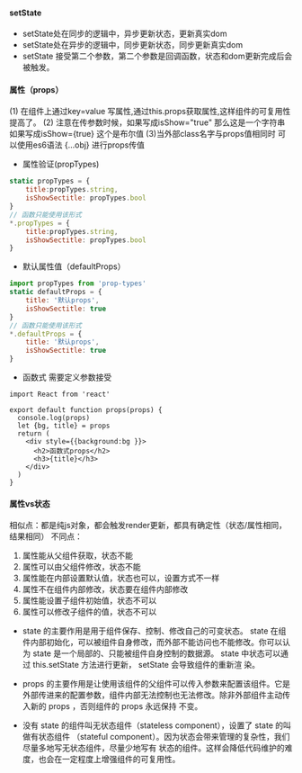 #### setState
- setState处在同步的逻辑中，异步更新状态，更新真实dom
- setState处在异步的逻辑中，同步更新状态，同步更新真实dom
- setState 接受第二个参数，第二个参数是回调函数，状态和dom更新完成后会被触发。
#### 属性（props）
(1) 在组件上通过key=value 写属性,通过this.props获取属性,这样组件的可复用性提高了。
(2) 注意在传参数时候，如果写成isShow="true" 那么这是一个字符串 如果写成isShow={true} 这个是布尔值
(3)当外部class名字与props值相同时 可以使用es6语法 {...obj} 进行props传值

- 属性验证(propTypes)
```jsx
static propTypes = {
    title:propTypes.string,
    isShowSectitle: propTypes.bool
}
// 函数只能使用该形式
*.propTypes = {
    title:propTypes.string,
    isShowSectitle: propTypes.bool
}
```

- 默认属性值（defaultProps）

```jsx
import propTypes from 'prop-types'
static defaultProps = {
    title: '默认props',
    isShowSectitle: true
}
// 函数只能使用该形式
*.defaultProps = {
    title: '默认props',
    isShowSectitle: true
}

```

- 函数式 需要定义参数接受
```
import React from 'react'

export default function props(props) {
  console.log(props)
  let {bg, title} = props
  return (
    <div style={{background:bg }}>
      <h2>函数式props</h2>
      <h3>{title}</h3>
    </div>
  )
}
```
#### 属性vs状态
相似点：都是纯js对象，都会触发render更新，都具有确定性（状态/属性相同，结果相同）
不同点：
1. 属性能从父组件获取，状态不能
2. 属性可以由父组件修改，状态不能
3. 属性能在内部设置默认值，状态也可以，设置方式不一样
4. 属性不在组件内部修改，状态要在组件内部修改
5. 属性能设置子组件初始值，状态不可以
6. 属性可以修改子组件的值，状态不可以
- state 的主要作用是用于组件保存、控制、修改自己的可变状态。 state 在组件内部初始化，可以被组件自身修改，而外部不能访问也不能修改。你可以认为 state 是一个局部的、只能被组件自身控制的数据源。 state 中状态可以通过 this.setState 方法进行更新， setState 会导致组件的重新渲
染。
- props 的主要作用是让使用该组件的父组件可以传入参数来配置该组件。它是外部传进来的配置参数，组件内部无法控制也无法修改。除非外部组件主动传入新的 props ，否则组件的 props 永远保持
不变。

- 没有 state 的组件叫无状态组件（stateless component），设置了 state 的叫做有状态组件 （stateful component）。因为状态会带来管理的复杂性，我们尽量多地写无状态组件，尽量少地写有 状态的组件。这样会降低代码维护的难度，也会在一定程度上增强组件的可复用性。